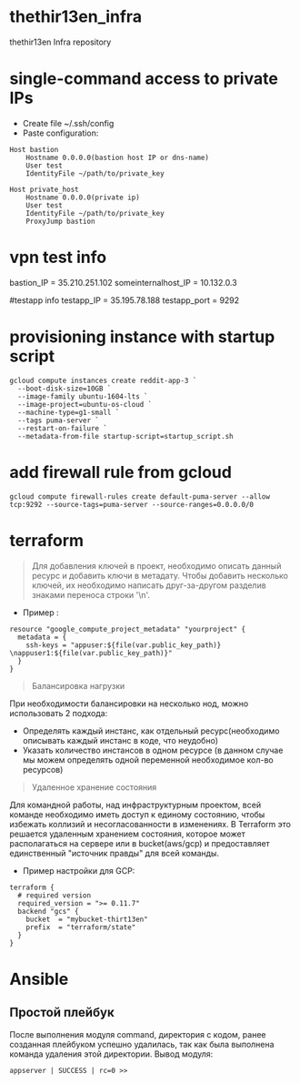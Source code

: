 # thethir13en_infra
thethir13en Infra repository

# single-command access to private IPs
* Create file ~/.ssh/config
* Paste configuration:
```
Host bastion
    Hostname 0.0.0.0(bastion host IP or dns-name)
    User test
    IdentityFile ~/path/to/private_key

Host private_host
    Hostname 0.0.0.0(private ip)
    User test
    IdentityFile ~/path/to/private_key
    ProxyJump bastion
```
# vpn test info
bastion_IP = 35.210.251.102
someinternalhost_IP = 10.132.0.3

#testapp info
testapp_IP = 35.195.78.188
testapp_port = 9292

# provisioning instance with startup script
```
gcloud compute instances create reddit-app-3 `
  --boot-disk-size=10GB `
  --image-family ubuntu-1604-lts `
  --image-project=ubuntu-os-cloud `
  --machine-type=g1-small `
  --tags puma-server `
  --restart-on-failure `
  --metadata-from-file startup-script=startup_script.sh
```

# add firewall rule from gcloud
```
gcloud compute firewall-rules create default-puma-server --allow tcp:9292 --source-tags=puma-server --source-ranges=0.0.0.0/0
```

# terraform
> Для добавления ключей в проект, необходимо описать данный ресурс и добавить ключи в метадату.
> Чтобы добавить несколько ключей, их необходимо написать друг-за-другом разделив знаками переноса строки '\n'.

* Пример :
```
resource "google_compute_project_metadata" "yourproject" {
  metadata = {
    ssh-keys = "appuser:${file(var.public_key_path)} \nappuser1:${file(var.public_key_path)}"
  }
}
```
> Балансировка нагрузки

При необходимости балансировки на несколько нод, можно использовать 2 подхода:

* Определять каждый инстанс, как отдельный ресурс(необходимо описывать каждый инстанс в коде, что неудобно)
* Указать количество инстансов в одном ресурсе (в данном случае мы можем определять одной переменной необходимое кол-во ресурсов)

> Удаленное хранение состояния

Для командной работы, над инфраструктурным проектом, всей команде необходимо иметь доступ к единому состоянию, чтобы избежать коллизий и несогласованности в изменениях. В Terraform это решается удаленным хранением состояния, которое может располагаться на сервере или в bucket(aws/gcp) и предоставляет единственный "источник правды" для всей команды.

* Пример настройки для GCP:
```
terraform {
  # required version
  required_version = ">= 0.11.7"
  backend "gcs" {
    bucket  = "mybucket-thirt13en"
    prefix  = "terraform/state"
  }
}
```

# Ansible

## Простой плейбук

После выполнения модуля command, директория с кодом, ранее созданная плейбуком успешно удалилась, так как была выполнена команда удаления этой директории. Вывод модуля:

```
appserver | SUCCESS | rc=0 >>
```
